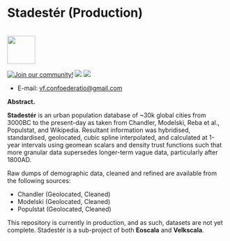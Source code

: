 # Stadestér (Production)
<br>
<img src = "https://i.postimg.cc/8CKkNXk2/crd-light-logo.png" height = "64">

[![Join our community!](https://img.shields.io/discord/548994743925997570?label=Discord&style=for-the-badge)](https://discord.gg/89kQY2KFQz) ![](https://img.shields.io/github/languages/code-size/Confoederatio/Eoscala-Velkscala?style=for-the-badge) ![](https://img.shields.io/github/downloads/Confoederatio/Eoscala-Velkscala/total?style=for-the-badge)

- E-mail: [vf.confoederatio@gmail.com](mailto:vf.confoederatio@gmail.com)

**Abstract.**

**Stadestér** is an urban population database of ~30k global cities from 3000BC to the present-day as taken from Chandler, Modelski, Reba et al., Populstat, and Wikipedia. Resultant information was hybridised, standardised, geolocated, cubic spline interpolated, and calculated at 1-year intervals using geomean scalars and density trust functions such that more granular data supersedes longer-term vague data, particularly after 1800AD.

Raw dumps of demographic data, cleaned and refined are available from the following sources:
- Chandler (Geolocated, Cleaned)
- Modelski (Geolocated, Cleaned)
- Populstat (Geolocated, Cleaned)

This repository is currently in production, and as such, datasets are not yet complete. Stadestér is a sub-project of both **Eoscala** and **Velkscala**.
